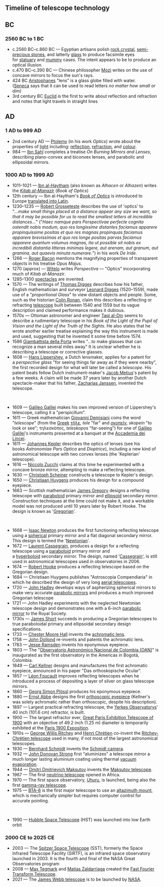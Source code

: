 <h2>Timeline of telescope technology </h2>
<h2><span id="BC" class="mw-headline">BC</span></h2>
<h3><span id="2560_BC_to_1_BC" class="mw-headline">2560 BC to 1 BC</span></h3>
<ul>
<li>c.2560 BC&ndash;c.860 BC &mdash; Egyptian artisans polish&nbsp;<a class="mw-redirect" title="Rock crystal" href="https://en.wikipedia.org/wiki/Rock_crystal">rock crystal</a>,&nbsp;<a class="mw-redirect" title="Semi-precious stones" href="https://en.wikipedia.org/wiki/Semi-precious_stones">semi-precious stones</a>, and latterly&nbsp;<a title="Glass" href="https://en.wikipedia.org/wiki/Glass">glass</a>&nbsp;to produce facsimile eyes for&nbsp;<a class="mw-redirect" title="Statuary" href="https://en.wikipedia.org/wiki/Statuary">statuary</a>&nbsp;and&nbsp;<a title="Mummy" href="https://en.wikipedia.org/wiki/Mummy">mummy</a>&nbsp;cases. The intent appears to be to produce an optical illusion.<sup id="cite_ref-1" class="reference"></sup><sup id="cite_ref-2" class="reference"></sup><sup id="cite_ref-3" class="reference"></sup></li>
<li>c.470 BC&ndash;c.390 BC &mdash; Chinese philosopher&nbsp;<a title="Mozi" href="https://en.wikipedia.org/wiki/Mozi">Mozi</a>&nbsp;writes on the use of concave mirrors to focus the sun's rays.</li>
<li>424 BC&nbsp;<a title="Aristophanes" href="https://en.wikipedia.org/wiki/Aristophanes">Aristophanes</a>&nbsp;"lens" is a glass globe filled with water.(<a title="Seneca the Younger" href="https://en.wikipedia.org/wiki/Seneca_the_Younger">Seneca</a>&nbsp;says that it can be used to read letters&nbsp;<em>no matter how small or dim</em>)<sup id="cite_ref-4" class="reference"></sup></li>
<li>3rd century BC&nbsp;<a title="Euclid" href="https://en.wikipedia.org/wiki/Euclid">Euclid</a>&nbsp;is the first to write about reflection and refraction and notes that light travels in straight lines<sup id="cite_ref-5" class="reference"></sup></li>
</ul>
<h2><span id="AD" class="mw-headline">AD</span></h2>
<h3><span id="1_AD_to_999_AD" class="mw-headline">1 AD to 999 AD</span></h3>
<ul>
<li>2nd century AD &mdash;&nbsp;<a title="Ptolemy" href="https://en.wikipedia.org/wiki/Ptolemy">Ptolemy</a>&nbsp;(in his work&nbsp;<em>Optics</em>) wrote about the properties of&nbsp;<a title="Light" href="https://en.wikipedia.org/wiki/Light">light</a>&nbsp;including:&nbsp;<a title="Reflection (physics)" href="https://en.wikipedia.org/wiki/Reflection_(physics)">reflection</a>,&nbsp;<a title="Refraction" href="https://en.wikipedia.org/wiki/Refraction">refraction</a>, and&nbsp;<a title="Color" href="https://en.wikipedia.org/wiki/Color">colour</a>.</li>
<li>984 &mdash;&nbsp;<a title="Ibn Sahl (mathematician)" href="https://en.wikipedia.org/wiki/Ibn_Sahl_(mathematician)">Ibn Sahl</a>&nbsp;completes a treatise&nbsp;<em>On Burning Mirrors and Lenses</em>, describing plano-convex and biconvex lenses, and parabolic and ellipsoidal mirrors.<sup id="cite_ref-6" class="reference"></sup><sup id="cite_ref-7" class="reference"></sup></li>
</ul>
<h3><span id="1000_AD_to_1999_AD" class="mw-headline">1000 AD to 1999 AD</span></h3>
<ul>
<li>1011&ndash;1021 &mdash;&nbsp;<a title="Ibn al-Haytham" href="https://en.wikipedia.org/wiki/Ibn_al-Haytham">Ibn al-Haytham</a>&nbsp;(also known as&nbsp;<em>Alhacen</em>&nbsp;or&nbsp;<em>Alhazen</em>) writes the&nbsp;<em><a title="Book of Optics" href="https://en.wikipedia.org/wiki/Book_of_Optics">Kitab al-Manazir</a></em>&nbsp;(<em>Book of Optics</em>)<sup id="cite_ref-8" class="reference"></sup></li>
<li>12th century &mdash; Ibn al-Haytham's&nbsp;<em><a title="Book of Optics" href="https://en.wikipedia.org/wiki/Book_of_Optics">Book of Optics</a></em>&nbsp;is introduced to Europe&nbsp;<a title="Latin translations of the 12th century" href="https://en.wikipedia.org/wiki/Latin_translations_of_the_12th_century">translated into Latin</a>.<sup id="cite_ref-Kriss_9-0" class="reference"></sup></li>
<li>1230&ndash;1235 &mdash;&nbsp;<a title="Robert Grosseteste" href="https://en.wikipedia.org/wiki/Robert_Grosseteste">Robert Grosseteste</a>&nbsp;describes the use of 'optics' to "<em>...make small things placed at a distance appear any size we want, so that it may be possible for us to read the smallest letters at incredible distances...</em>" ("<em>Haec namque pars Perspectivae perfecte cognita ostendit nobis modum, quo res longissime distantes faciamus apparere propinquissime positas et quo res magnas propinquas faciamus apparere brevissimas et quo res longe positas parvas faciamus apparere quantum volumus magnas, ita ut possible sit nobis ex incredibili distantia litteras minimas legere, aut arenam, aut granum, aut gramina, aut quaevis minuta numerare.</em>") in his work&nbsp;<em>De Iride</em>.<sup id="cite_ref-10" class="reference"></sup></li>
<li>1266 &mdash;&nbsp;<a title="Roger Bacon" href="https://en.wikipedia.org/wiki/Roger_Bacon">Roger Bacon</a>&nbsp;mentions the magnifying properties of transparent objects in his treatise&nbsp;<em>Opus Majus</em>.</li>
<li>1270 (approx) &mdash;&nbsp;<a class="mw-redirect" title="Witelo" href="https://en.wikipedia.org/wiki/Witelo">Witelo</a>&nbsp;writes&nbsp;<em>Perspectiva</em>&nbsp;&mdash; "Optics" incorporating much of&nbsp;<em>Kitab al-Manazir</em>.<sup id="cite_ref-11" class="reference"></sup></li>
<li>1285&ndash;1300&nbsp;<a title="Glasses" href="https://en.wikipedia.org/wiki/Glasses">spectacles</a>&nbsp;are invented.<sup id="cite_ref-12" class="reference"></sup></li>
<li>1570 &mdash; The writings of&nbsp;<a title="Thomas Digges" href="https://en.wikipedia.org/wiki/Thomas_Digges">Thomas Digges</a>&nbsp;describes how his father, English mathematician and surveyor&nbsp;<a title="Leonard Digges (scientist)" href="https://en.wikipedia.org/wiki/Leonard_Digges_(scientist)">Leonard Digges</a>&nbsp;(1520&ndash;1559), made use of a "<em>proportional Glass</em>" to view distant objects and people. Some, such as the historian&nbsp;<a title="Colin Ronan" href="https://en.wikipedia.org/wiki/Colin_Ronan">Colin Ronan</a>, claim this describes a reflecting or refracting&nbsp;<a title="Telescope" href="https://en.wikipedia.org/wiki/Telescope">telescope</a>&nbsp;built between 1540 and 1559 but its vague description and claimed performance makes it dubious.<sup id="cite_ref-13" class="reference"></sup><sup id="cite_ref-14" class="reference"></sup><sup id="cite_ref-15" class="reference"></sup></li>
<li>1570s &mdash; Ottoman astronomer and engineer&nbsp;<a class="mw-redirect" title="Taqi al-Din Muhammad ibn Ma'ruf" href="https://en.wikipedia.org/wiki/Taqi_al-Din_Muhammad_ibn_Ma%27ruf">Taqi al-Din</a>&nbsp;seems to describe a rudimentary telescope in his&nbsp;<em>Book of the Light of the Pupil of Vision and the Light of the Truth of the Sights</em>. He also states that he wrote another earlier treatise explaining the way this instrument is made and used, suggesting that he invented it some time before 1574.</li>
<li>1586&nbsp;<a title="Giambattista della Porta" href="https://en.wikipedia.org/wiki/Giambattista_della_Porta">Giambattista della Porta</a>&nbsp;writes "...to make glasses that can recognize a man several miles away"&nbsp;<sup id="cite_ref-16" class="reference"></sup>It is unclear whether he is describing a telescope or corrective glasses.<sup id="cite_ref-17" class="reference"></sup></li>
<li>1608 &mdash;&nbsp;<a class="mw-redirect" title="Hans Lippershey" href="https://en.wikipedia.org/wiki/Hans_Lippershey">Hans Lippershey</a>, a Dutch lensmaker, applies for a patent for a&nbsp;<em>perspective glass</em>&nbsp;"for seeing things far away as if they were nearby", the first recorded design for what will later be called a&nbsp;<em>telescope</em>. His patent beats fellow Dutch instrument-maker's&nbsp;<a title="Jacob Metius" href="https://en.wikipedia.org/wiki/Jacob_Metius">Jacob Metius</a>'s patent by a few weeks. A claim will be made 37 years later by another Dutch spectacle-maker that his father,&nbsp;<a title="Zacharias Janssen" href="https://en.wikipedia.org/wiki/Zacharias_Janssen">Zacharias Janssen</a>, invented the telescope.<sup id="cite_ref-18" class="reference"></sup></li>
</ul>
<div class="thumb tright">&nbsp;</div>
<ul>
<li>1609 &mdash;&nbsp;<a title="Galileo Galilei" href="https://en.wikipedia.org/wiki/Galileo_Galilei">Galileo Galilei</a>&nbsp;makes his own improved version of Lippershey's telescope, calling it a "perspicillum".</li>
<li>1611 &mdash; Greek mathematician&nbsp;<a title="Giovanni Demisiani" href="https://en.wikipedia.org/wiki/Giovanni_Demisiani">Giovanni Demisiani</a>&nbsp;coins the word "<em>telescope</em>" (from the&nbsp;<a title="Greek language" href="https://en.wikipedia.org/wiki/Greek_language">Greek</a>&nbsp;<a class="extiw" title="wikt:&tau;ῆ&lambda;&epsilon;" href="https://en.wiktionary.org/wiki/%CF%84%E1%BF%86%CE%BB%CE%B5">&tau;ῆ&lambda;&epsilon;</a>,&nbsp;<em>tele</em>&nbsp;"far" and&nbsp;<a class="extiw" title="wikt:&sigma;&kappa;&omicron;&pi;έ&omega;" href="https://en.wiktionary.org/wiki/%CF%83%CE%BA%CE%BF%CF%80%CE%AD%CF%89">&sigma;&kappa;&omicron;&pi;&epsilon;ῖ&nu;</a>,&nbsp;<em>skopein</em>&nbsp;"to look or see"; &tau;&eta;&lambda;&epsilon;&sigma;&kappa;ό&pi;&omicron;&sigmaf;,&nbsp;<em>teleskopos</em>&nbsp;"far-seeing") for one of&nbsp;<a title="Galileo Galilei" href="https://en.wikipedia.org/wiki/Galileo_Galilei">Galileo Galilei</a>'s instruments presented at a banquet at the&nbsp;<a title="Accademia dei Lincei" href="https://en.wikipedia.org/wiki/Accademia_dei_Lincei">Accademia dei Lincei</a>.<sup id="cite_ref-19" class="reference"></sup><sup id="cite_ref-20" class="reference"></sup><sup id="cite_ref-21" class="reference"></sup></li>
<li>1611 &mdash;&nbsp;<a title="Johannes Kepler" href="https://en.wikipedia.org/wiki/Johannes_Kepler">Johannes Kepler</a>&nbsp;describes the optics of lenses (see his books&nbsp;<em>Astronomiae Pars Optica</em>&nbsp;and&nbsp;<em>Dioptrice</em>), including a new kind of astronomical telescope with two convex lenses (the 'Keplerian' telescope).</li>
<li>1616 &mdash;&nbsp;<a class="mw-redirect" title="Niccolo Zucchi" href="https://en.wikipedia.org/wiki/Niccolo_Zucchi">Niccolo Zucchi</a>&nbsp;claims at this time he experimented with a concave bronze mirror, attempting to make a reflecting telescope.</li>
<li>1630 &mdash;&nbsp;<a title="Christoph Scheiner" href="https://en.wikipedia.org/wiki/Christoph_Scheiner">Christoph Scheiner</a>&nbsp;constructs a telescope to Kepler's design.</li>
<li>1650 &mdash;&nbsp;<a title="Christiaan Huygens" href="https://en.wikipedia.org/wiki/Christiaan_Huygens">Christiaan Huygens</a>&nbsp;produces his design for a compound eyepiece.</li>
<li>1663 &mdash; Scottish mathematician&nbsp;<a class="mw-redirect" title="James Gregory (astronomer and mathematician)" href="https://en.wikipedia.org/wiki/James_Gregory_(astronomer_and_mathematician)">James Gregory</a>&nbsp;designs a reflecting telescope with&nbsp;<a title="Paraboloid" href="https://en.wikipedia.org/wiki/Paraboloid">paraboloid</a>&nbsp;primary mirror and&nbsp;<a title="Ellipsoid" href="https://en.wikipedia.org/wiki/Ellipsoid">ellipsoid</a>&nbsp;secondary mirror. Construction techniques at the time could not make it, and a workable model was not produced until 10 years later by Robert Hooke. The design is known as '<a title="Gregorian telescope" href="https://en.wikipedia.org/wiki/Gregorian_telescope">Gregorian</a>'.</li>
</ul>
<div class="thumb tright">&nbsp;</div>
<ul>
<li>1668 &mdash;&nbsp;<a title="Isaac Newton" href="https://en.wikipedia.org/wiki/Isaac_Newton">Isaac Newton</a>&nbsp;produces the first functioning reflecting telescope using a&nbsp;<a class="mw-redirect" title="Spherical mirror" href="https://en.wikipedia.org/wiki/Spherical_mirror">spherical</a>&nbsp;primary mirror and a flat diagonal secondary mirror. This design is termed the '<a title="Newtonian telescope" href="https://en.wikipedia.org/wiki/Newtonian_telescope">Newtonian</a>'.</li>
<li>1672 &mdash;&nbsp;<a title="Laurent Cassegrain" href="https://en.wikipedia.org/wiki/Laurent_Cassegrain">Laurent Cassegrain</a>, produces a design for a reflecting telescope using a&nbsp;<a title="Paraboloid" href="https://en.wikipedia.org/wiki/Paraboloid">paraboloid</a>&nbsp;primary mirror and a&nbsp;<a title="Hyperboloid" href="https://en.wikipedia.org/wiki/Hyperboloid">hyperboloid</a>&nbsp;secondary mirror. The design, named '<a title="Cassegrain reflector" href="https://en.wikipedia.org/wiki/Cassegrain_reflector">Cassegrain</a>', is still used in astronomical telescopes used in observatories in 2006.</li>
<li>1674 &mdash;&nbsp;<a title="Robert Hooke" href="https://en.wikipedia.org/wiki/Robert_Hooke">Robert Hooke</a>&nbsp;produces a reflecting telescope based on the Gregorian design.</li>
<li>1684 &mdash; Christiaan Huygens publishes "Astroscopia Compendiaria" in which he described the design of very long&nbsp;<a title="Aerial telescope" href="https://en.wikipedia.org/wiki/Aerial_telescope">aerial telescopes</a>.</li>
<li>1720 &mdash;&nbsp;<a title="John Hadley" href="https://en.wikipedia.org/wiki/John_Hadley">John Hadley</a>&nbsp;develops ways of aspherizing spherical mirrors to make very accurate&nbsp;<a title="Parabolic reflector" href="https://en.wikipedia.org/wiki/Parabolic_reflector">parabolic mirrors</a>&nbsp;and produces a much improved Gregorian telescope<sup id="cite_ref-22" class="reference"></sup><sup id="cite_ref-telescope-optics.net_23-0" class="reference"></sup></li>
<li>1721 &mdash; John Hadley experiments with the neglected Newtonian telescope design and demonstrates one with a 6-inch&nbsp;<a title="Parabolic reflector" href="https://en.wikipedia.org/wiki/Parabolic_reflector">parabolic mirror</a>&nbsp;to the Royal Society.<sup id="cite_ref-24" class="reference"></sup></li>
<li>1730s &mdash;&nbsp;<a title="James Short (mathematician)" href="https://en.wikipedia.org/wiki/James_Short_(mathematician)">James Short</a>&nbsp;succeeds in producing a Gregorian telescopes to true paraboloidal primary and ellipsoidal secondary design specifications.<sup id="cite_ref-telescope-optics.net_23-1" class="reference"></sup></li>
<li>1733 &mdash;&nbsp;<a title="Chester Moore Hall" href="https://en.wikipedia.org/wiki/Chester_Moore_Hall">Chester Moore Hall</a>&nbsp;invents the&nbsp;<a title="Achromatic lens" href="https://en.wikipedia.org/wiki/Achromatic_lens">achromatic lens</a>.</li>
<li>1758 &mdash;&nbsp;<a title="John Dollond" href="https://en.wikipedia.org/wiki/John_Dollond">John Dollond</a>&nbsp;re-invents and patents the achromatic lens.</li>
<li>1783 &mdash;&nbsp;<a title="Jesse Ramsden" href="https://en.wikipedia.org/wiki/Jesse_Ramsden">Jesse Ramsden</a>&nbsp;invents his eponymous eyepiece.</li>
<li>1803 &mdash; The "<a class="extiw" title="es:Observatorio Astron&oacute;mico Nacional de Colombia" href="https://es.wikipedia.org/wiki/Observatorio_Astron%C3%B3mico_Nacional_de_Colombia">Observatorio Astron&oacute;mico Nacional de Colombia (OAN)</a>" is inaugurated as the first observatory in the Americas in Bogot&aacute;, Colombia.<sup id="cite_ref-25" class="reference"></sup></li>
<li>1849 &mdash;&nbsp;<a title="Carl Kellner (optician)" href="https://en.wikipedia.org/wiki/Carl_Kellner_(optician)">Carl Kellner</a>&nbsp;designs and manufactures the first achromatic eyepiece, announced in his paper "Das orthoskopische Ocular".</li>
<li>1857 &mdash;&nbsp;<a title="L&eacute;on Foucault" href="https://en.wikipedia.org/wiki/L%C3%A9on_Foucault">L&eacute;on Foucault</a>&nbsp;improves reflecting telescopes when he introduced a process of depositing a layer of silver on glass telescope mirrors.</li>
<li>1860 &mdash;&nbsp;<a class="mw-redirect" title="Georg Simon Pl&ouml;ssl" href="https://en.wikipedia.org/wiki/Georg_Simon_Pl%C3%B6ssl">Georg Simon Pl&ouml;ssl</a>&nbsp;produces his eponymous eyepiece.</li>
<li>1880 &mdash;&nbsp;<a title="Ernst Abbe" href="https://en.wikipedia.org/wiki/Ernst_Abbe">Ernst Abbe</a>&nbsp;designs the first&nbsp;<a class="mw-redirect" title="Orthoscopic eyepiece" href="https://en.wikipedia.org/wiki/Orthoscopic_eyepiece">orthoscopic eyepiece</a>&nbsp;(Kellner's was solely achromatic rather than orthoscopic, despite his description).</li>
<li>1897 &mdash; Largest practical refracting telescope, the&nbsp;<a title="Yerkes Observatory" href="https://en.wikipedia.org/wiki/Yerkes_Observatory">Yerkes Observatorys</a>' 40&nbsp;inch (101.6&nbsp;cm) refractor, is built.</li>
<li>1900 &mdash; The largest refractor ever,&nbsp;<a title="Great Paris Exhibition Telescope of 1900" href="https://en.wikipedia.org/wiki/Great_Paris_Exhibition_Telescope_of_1900">Great Paris Exhibition Telescope of 1900</a>&nbsp;with an objective of 49.2&nbsp;inch (1.25 m) diameter is temporarily exhibited at the&nbsp;<a class="mw-redirect" title="Paris 1900 Exposition" href="https://en.wikipedia.org/wiki/Paris_1900_Exposition">Paris 1900 Exposition</a>.</li>
<li>1910s &mdash;&nbsp;<a title="George Willis Ritchey" href="https://en.wikipedia.org/wiki/George_Willis_Ritchey">George Willis Ritchey</a>&nbsp;and&nbsp;<a title="Henri Chr&eacute;tien" href="https://en.wikipedia.org/wiki/Henri_Chr%C3%A9tien">Henri Chr&eacute;tien</a>&nbsp;co-invent the&nbsp;<a class="mw-redirect" title="Ritchey-Chr&eacute;tien telescope" href="https://en.wikipedia.org/wiki/Ritchey-Chr%C3%A9tien_telescope">Ritchey-Chr&eacute;tien telescope</a>&nbsp;used in many, if not most of the largest astronomical telescopes.</li>
<li>1930 &mdash;&nbsp;<a title="Bernhard Schmidt" href="https://en.wikipedia.org/wiki/Bernhard_Schmidt">Bernhard Schmidt</a>&nbsp;invents the&nbsp;<a title="Schmidt camera" href="https://en.wikipedia.org/wiki/Schmidt_camera">Schmidt camera</a>.<sup id="cite_ref-26" class="reference"></sup></li>
<li>1932 &mdash;&nbsp;<a class="mw-redirect" title="John Donovan Strong" href="https://en.wikipedia.org/wiki/John_Donovan_Strong">John Donovan Strong</a>&nbsp;first &ldquo;aluminizes" a telescope mirror a much longer lasting aluminium coating using thermal&nbsp;<a title="Vacuum evaporation" href="https://en.wikipedia.org/wiki/Vacuum_evaporation">vacuum evaporation</a>.<sup id="cite_ref-27" class="reference"></sup></li>
<li>1944 &mdash;&nbsp;<a class="mw-redirect" title="Dmitri Dmitrievich Maksutov" href="https://en.wikipedia.org/wiki/Dmitri_Dmitrievich_Maksutov">Dmitri Dmitrievich Maksutov</a>&nbsp;invents the&nbsp;<a title="Maksutov telescope" href="https://en.wikipedia.org/wiki/Maksutov_telescope">Maksutov telescope</a>.</li>
<li>1967 &mdash; The first&nbsp;<a title="Neutrino detector" href="https://en.wikipedia.org/wiki/Neutrino_detector">neutrino telescope</a>&nbsp;opened in Africa.</li>
<li>1970 &mdash; The first space observatory,&nbsp;<a title="Uhuru (satellite)" href="https://en.wikipedia.org/wiki/Uhuru_(satellite)">Uhuru</a>, is launched, being also the first&nbsp;<a title="Gamma-ray astronomy" href="https://en.wikipedia.org/wiki/Gamma-ray_astronomy">gamma-ray telescope</a>.</li>
<li>1975 &mdash;&nbsp;<a title="BTA-6" href="https://en.wikipedia.org/wiki/BTA-6">BTA-6</a>&nbsp;is the first major telescope to use an&nbsp;<a title="Altazimuth mount" href="https://en.wikipedia.org/wiki/Altazimuth_mount">altazimuth mount</a>, which is mechanically simpler but requires computer control for accurate pointing.</li>
</ul>
<div class="thumb tright">&nbsp;</div>
<ul>
<li>1990 &mdash;&nbsp;<a title="Hubble Space Telescope" href="https://en.wikipedia.org/wiki/Hubble_Space_Telescope">Hubble Space Telescope</a>&nbsp;(HST) was launched into low Earth orbit</li>
</ul>
<h3><span id="2000_CE_to_2025_CE" class="mw-headline">2000 CE to 2025 CE</span></h3>
<ul>
<li>2003 &mdash; The&nbsp;<a title="Spitzer Space Telescope" href="https://en.wikipedia.org/wiki/Spitzer_Space_Telescope">Spitzer Space Telescope</a>&nbsp;(SST), formerly the Space Infrared Telescope Facility (SIRTF), is an infrared space observatory launched in 2003. It is the fourth and final of the NASA Great Observatories program</li>
<li>2008 &mdash;&nbsp;<a title="Max Tegmark" href="https://en.wikipedia.org/wiki/Max_Tegmark">Max Tegmark</a>&nbsp;and&nbsp;<a title="Matias Zaldarriaga" href="https://en.wikipedia.org/wiki/Matias_Zaldarriaga">Matias Zaldarriaga</a>&nbsp;created the&nbsp;<a class="mw-redirect" title="Fast Fourier Transform Telescope" href="https://en.wikipedia.org/wiki/Fast_Fourier_Transform_Telescope">Fast Fourier Transform Telescope</a>.</li>
<li>2021 &mdash; The&nbsp;<a title="James Webb Space Telescope" href="https://en.wikipedia.org/wiki/James_Webb_Space_Telescope">James Webb telescope</a>&nbsp;is to be launched by&nbsp;<a title="NASA" href="https://en.wikipedia.org/wiki/NASA">NASA</a>.</li>
</ul>
